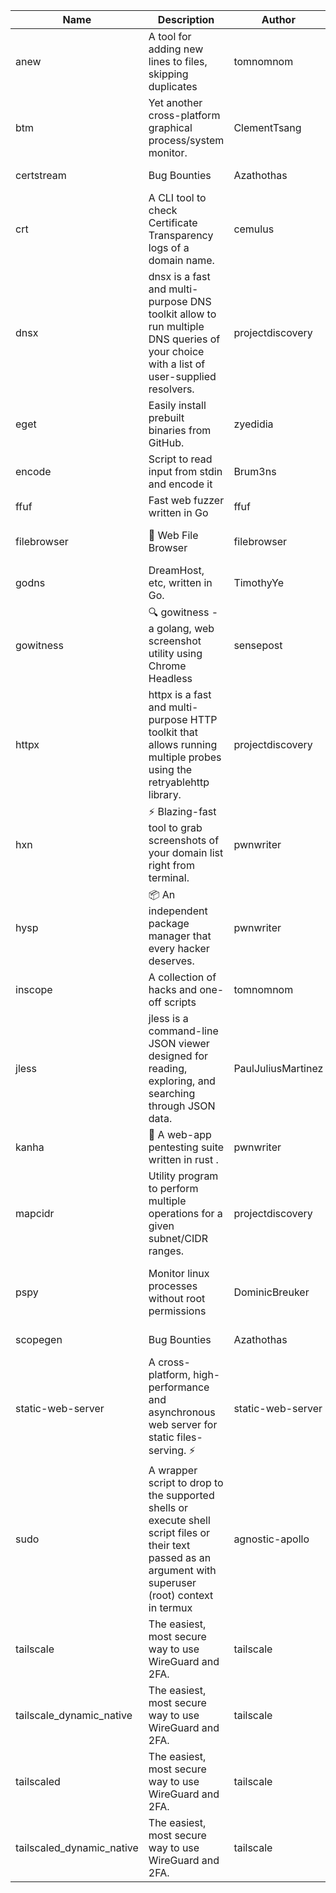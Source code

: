 | Name | Description | Author | Repository | Stars | Version | Updated | Size | SHA256SUM | B3SUM | Source | Language | License |
| ---- | ----------- | ------ | ---------- | ----- | ------- | ------- | ---- | --- | ------ | --------|-------- | ------- |
| anew | A tool for adding new lines to files, skipping duplicates | tomnomnom | [https://github.com/tomnomnom/anew](https://github.com/tomnomnom/anew) | 1103 | v0.1.1 | 2022-03-15T22:35:31Z | 1.41 MB | 8a81afd350ce40288a642db90e1648a113d8401f2fea3191d15cb2db2e4e2728 | 879b84da7e68e23247cdcb6fe090d7c7cdab26e6ae2d25d61924d6c190225ac8 | https://raw.githubusercontent.com/Azathothas/Toolpacks/main/aarch64_arm64_v8a_Android/anew | Go | MIT License |
| btm | Yet another cross-platform graphical process/system monitor. | ClementTsang | [https://github.com/ClementTsang/bottom](https://github.com/ClementTsang/bottom) | 8131 | 0.9.6 | 2023-08-27T01:43:44Z | 3.08 MB | 425db8d35c42c17ad550d48bcd6e7b803d4274dfd7369c62775e47fe8d5c44f4 | daf28fd6d0ed3ffa13824a1a74338bc148fdfc626e956f060827a1540dd93366 | https://raw.githubusercontent.com/Azathothas/Toolpacks/main/aarch64_arm64_v8a_Android/btm | Rust | MIT License |
| certstream |  Bug Bounties | Azathothas | [https://github.com/Azathothas/Arsenal](https://github.com/Azathothas/Arsenal) | 10 | null |  | 4.54 MB | 42c4ba4efe3a775f8babd99bd869e7dbd1451e95f7bcfed6f304ac807fac15e7 | aba86844919e7e59247f16c514aa8b906916f37ab21ab721ba278fcd00332e97 | https://raw.githubusercontent.com/Azathothas/Toolpacks/main/aarch64_arm64_v8a_Android/certstream | Shell | null |
| crt | A CLI tool to check Certificate Transparency logs of a domain name. | cemulus | [https://github.com/cemulus/crt](https://github.com/cemulus/crt) | 64 | v0.1.0 | 2022-03-08T21:41:54Z | 4.63 MB | 7cad1fc2c135f6a3b89ee7c08288959ca10cabfaf34618f7f6dc44f5bc43df3a | 959729f17fd31185e1d0cfa60e75d257964c3fbdf1ee7f57bbd97bf7ad9f7f77 | https://raw.githubusercontent.com/Azathothas/Toolpacks/main/aarch64_arm64_v8a_Android/crt | Go | Apache License 2.0 |
| dnsx | dnsx is a fast and multi-purpose DNS toolkit allow to run multiple DNS queries of your choice with a list of user-supplied resolvers. | projectdiscovery | [https://github.com/projectdiscovery/dnsx](https://github.com/projectdiscovery/dnsx) | 1810 | v1.1.6 | 2023-11-11T19:20:44Z | 25.01 MB | 9ce796875d2b859f5a573cad2a4140ff2bfbb0933991ef3f11e92c8e3cfd29ee | eb33635bf2525ddb7e765e50af4fd37ad8b4203e467a0eaf02273e2d9a002811 | https://raw.githubusercontent.com/Azathothas/Toolpacks/main/aarch64_arm64_v8a_Android/dnsx | Go | MIT License |
| eget | Easily install prebuilt binaries from GitHub. | zyedidia | [https://github.com/zyedidia/eget](https://github.com/zyedidia/eget) | 650 | v1.3.3 | 2023-02-22T05:15:46Z | 6.49 MB | fa3886416d486fc233d255d1f7047c88a39b8b8870a5a18b459c0d4e42ac6087 | 55c926eb8cbd821320cd9b24e2eb288844ea3dd90ffb125d2b06e572df6b9af4 | https://raw.githubusercontent.com/Azathothas/Toolpacks/main/aarch64_arm64_v8a_Android/eget | Go | MIT License |
| encode | Script to read input from stdin and encode it | Brum3ns | [https://github.com/Brum3ns/encode](https://github.com/Brum3ns/encode) | 18 | null |  | 2.49 MB | 0ff3917b069e987603f66447aa21c7c0283ac765a4e56f97a5fb5e2596373245 | 94a84f1c8b314d56d4564901cba33b1d465d613cb9700ed9444f6e4e18e2caed | https://raw.githubusercontent.com/Azathothas/Toolpacks/main/aarch64_arm64_v8a_Android/encode | Go | MIT License |
| ffuf | Fast web fuzzer written in Go | ffuf | [https://github.com/ffuf/ffuf](https://github.com/ffuf/ffuf) | 10670 | v2.1.0 | 2023-09-16T12:23:19Z | 8.18 MB | 7ec676ee654ec67350850137e49331730fe97a5220dffd21272478399d949305 | 3ab103869b53d3fb38873d266b28e3dcf9d3a67d22fb4e6bd65cf9973b2c788c | https://raw.githubusercontent.com/Azathothas/Toolpacks/main/aarch64_arm64_v8a_Android/ffuf | Go | MIT License |
| filebrowser | 📂 Web File Browser | filebrowser | [https://github.com/filebrowser/filebrowser](https://github.com/filebrowser/filebrowser) | 21879 | v2.26.0 | 2023-11-02T21:58:20Z | 13.29 MB | e689e3ac294df3b21fc000c781d03de729b7e7c3302e8890a777450c765a7235 | a02a17923a5a07bc5c969118263df542ed5bdf725e6b68a2f706438eba9b1900 | https://raw.githubusercontent.com/Azathothas/Toolpacks/main/aarch64_arm64_v8a_Android/filebrowser | Go | Apache License 2.0 |
| godns |  DreamHost, etc, written in Go. | TimothyYe | [https://github.com/TimothyYe/godns](https://github.com/TimothyYe/godns) | 1383 | v3.0.4 | 2023-10-22T12:12:07Z | 11.80 MB | 8552a8ad0a1dcfec860d0ef87f879a1c3d9eeb96759cd87152ccf4f69c8c5791 | 4edefe32669904da42813dde4897636fb9ed51ddcfcf63b96dc4fb37b8a2f46d | https://raw.githubusercontent.com/Azathothas/Toolpacks/main/aarch64_arm64_v8a_Android/godns | Go | Apache License 2.0 |
| gowitness | 🔍 gowitness - a golang, web screenshot utility using Chrome Headless | sensepost | [https://github.com/sensepost/gowitness](https://github.com/sensepost/gowitness) | 2481 | 2.5.1 | 2023-10-29T11:11:30Z | 25.96 MB | 35b5c13dd8f92f48a4417c6e1791bf3260282b39b434baf250f6f6db4872f601 | e79dd0fae7262002c9eb081c3fabecf6f95ef8f5664edd5022e5eba937a8e184 | https://raw.githubusercontent.com/Azathothas/Toolpacks/main/aarch64_arm64_v8a_Android/gowitness | Go | GNU General Public License v3.0 |
| httpx | httpx is a fast and multi-purpose HTTP toolkit that allows running multiple probes using the retryablehttp library. | projectdiscovery | [https://github.com/projectdiscovery/httpx](https://github.com/projectdiscovery/httpx) | 6253 | v1.3.7 | 2023-11-13T07:26:10Z | 39.73 MB | d707af09d8329f85ac533961f063fd992f3bdb59e9f1421841b32aca7ddb42ba | ebe9c447360e4be775c3d6f22d3930a7f6804a311d4468176b8dc0a775337424 | https://raw.githubusercontent.com/Azathothas/Toolpacks/main/aarch64_arm64_v8a_Android/httpx | Go | MIT License |
| hxn | ⚡ Blazing-fast tool to grab screenshots of your domain list right from terminal. | pwnwriter | [https://github.com/pwnwriter/haylxon](https://github.com/pwnwriter/haylxon) | 350 | v0.1.9 | 2023-11-03T07:24:19Z | 6.01 MB | 2227c33e412cc400ddfe0ac16490be65234ac5d2d08b2e4aff8710ca2e7e7b18 | b4f183fb88c48ef71395c2952c1e609ae56a2ed1b97b4d73417662a27240131e | https://raw.githubusercontent.com/Azathothas/Toolpacks/main/aarch64_arm64_v8a_Android/hxn | Rust | MIT License |
| hysp | 📦 An independent package manager that every hacker deserves. | pwnwriter | [https://github.com/pwnwriter/hysp](https://github.com/pwnwriter/hysp) | 380 | v0.1.2 | 2023-12-13T15:03:18Z | 3.26 MB | d624981cc05fe14d50ca9d3e3f3dfdb42844884aba5e387ff10b984ab4db441d | d00b1ef6a76a14c273b85436bb712b9cdc307c90935d4ed25971d5bb34a92252 | https://raw.githubusercontent.com/Azathothas/Toolpacks/main/aarch64_arm64_v8a_Android/hysp | Rust | MIT License |
| inscope | A collection of hacks and one-off scripts | tomnomnom | [https://github.com/tomnomnom/hacks](https://github.com/tomnomnom/hacks) | 1952 | null |  | 1.79 MB | b489db3fbe58f9e0c90668a63d6a01905df74cfa2c27e7149489dbb49aaa2f07 | 2b40ef591e8e6209268d5f3ddd3c1ac6227ac406979a104b54b0338a4baa66ec | https://raw.githubusercontent.com/Azathothas/Toolpacks/main/aarch64_arm64_v8a_Android/inscope | Go | null |
| jless | jless is a command-line JSON viewer designed for reading, exploring, and searching through JSON data. | PaulJuliusMartinez | [https://github.com/PaulJuliusMartinez/jless](https://github.com/PaulJuliusMartinez/jless) | 4288 | v0.9.0 | 2023-07-17T02:51:34Z | 1.74 MB | 7833474dcc6a493542580897949bb4b842e0f9e2e71834ee6072c469573120f5 | 56e6f82dd4b81ec33cf1d76090f6522514c0f96bb2843c12688e1979015ee859 | https://raw.githubusercontent.com/Azathothas/Toolpacks/main/aarch64_arm64_v8a_Android/jless | Rust | MIT License |
| kanha | 🦚 A web-app pentesting suite written in rust . | pwnwriter | [https://github.com/pwnwriter/kanha](https://github.com/pwnwriter/kanha) | 218 | v-v0.1.2 | 2023-10-17T16:42:52Z | 2.78 MB | d92ce5d7f396d0cd46c7766bca3aaa0351abb4cfec0279b94783eb06dfd0d303 | 6b2ed3125975891cddc8001b3ae8b6ce658ff5828a4f36e2fba36118a4d3dd34 | https://raw.githubusercontent.com/Azathothas/Toolpacks/main/aarch64_arm64_v8a_Android/kanha | Rust | MIT License |
| mapcidr | Utility program to perform multiple operations for a given subnet/CIDR ranges. | projectdiscovery | [https://github.com/projectdiscovery/mapcidr](https://github.com/projectdiscovery/mapcidr) | 867 | v1.1.16 | 2023-11-23T07:59:56Z | 22.31 MB | 8fa02bb45778600b92447af4f5803d4429343d1f8e2e3fc59937dbbbe6be6440 | 5790cb734c058b344b7bd5f558cd853d4d33a3e451d0238fe7adf13493a1a756 | https://raw.githubusercontent.com/Azathothas/Toolpacks/main/aarch64_arm64_v8a_Android/mapcidr | Go | MIT License |
| pspy | Monitor linux processes without root permissions | DominicBreuker | [https://github.com/DominicBreuker/pspy](https://github.com/DominicBreuker/pspy) | 4283 | v1.2.1 | 2023-01-17T21:10:08Z | 3.48 MB | 51b7975df772530f35516ec120db81a0dc4d1064d9a1e02d522f89d612286898 | 4560e595fbd9ac04006d396b29757945ecbec4e4bee4c35b0295fa0b116ee12a | https://raw.githubusercontent.com/Azathothas/Toolpacks/main/aarch64_arm64_v8a_Android/pspy | Go | GNU General Public License v3.0 |
| scopegen |  Bug Bounties | Azathothas | [https://github.com/Azathothas/Arsenal](https://github.com/Azathothas/Arsenal) | 10 | null |  | 1.54 MB | 34bb0635277688875215653c30776bffe1c68d64b9ffed3fa2cc2d0d546b0a6c | 9fd93fa51493d1c8a1bb9a060b9c0f895492608b2580064cc2b3f08cc6449528 | https://raw.githubusercontent.com/Azathothas/Toolpacks/main/aarch64_arm64_v8a_Android/scopegen | Shell | null |
| static-web-server | A cross-platform, high-performance and asynchronous web server for static files-serving. ⚡ | static-web-server | [https://github.com/static-web-server/static-web-server](https://github.com/static-web-server/static-web-server) | 943 | v2.24.1 | 2023-11-14T23:15:43Z | 6.40 MB | 0d8df2b3e8795bc8625cfd7ac342043a2898788b092029d1b7968dd4c09b9f91 | 8c0071186430e9c7c829f6311e906ed50ac9e902b605f3d8b9177cde8f646043 | https://raw.githubusercontent.com/Azathothas/Toolpacks/main/aarch64_arm64_v8a_Android/static-web-server | Rust | Apache License 2.0 |
| sudo | A wrapper script to drop to the supported shells or execute shell script files or their text passed as an argument with superuser (root) context in termux | agnostic-apollo | [https://github.com/agnostic-apollo/sudo](https://github.com/agnostic-apollo/sudo) | 62 | v0.2.0 | 2021-04-10T21:03:11Z | 0.24 MB | 9e56787b3ca489a9eb9e3a64f54944aa92c728d18576972ef7ef6bb10ca6462c | 261a7ec6cf5ed2fbc82f8128f2583eda7faeb8939b9e08143046f0b046e504ae | https://raw.githubusercontent.com/Azathothas/Toolpacks/main/aarch64_arm64_v8a_Android/sudo | Shell | MIT License |
| tailscale | The easiest, most secure way to use WireGuard and 2FA. | tailscale | [https://github.com/tailscale/tailscale](https://github.com/tailscale/tailscale) | 14689 | v1.56.1 | 2023-12-15T19:44:23Z | 10.42 MB | a114fc9064192e1eddbf0cec8ca95ff342df0b2ae717a6f9c628387ed6451c98 | 0887795552cff90cfd0844694b6c3a87024d97fae58c9a5ce8f7d806eaf923ce | https://raw.githubusercontent.com/Azathothas/Toolpacks/main/aarch64_arm64_v8a_Android/tailscale | Go | BSD 3-Clause New or Revised License |
| tailscale_dynamic_native | The easiest, most secure way to use WireGuard and 2FA. | tailscale | [https://github.com/tailscale/tailscale](https://github.com/tailscale/tailscale) | 14689 | v1.56.1 | 2023-12-15T19:44:23Z | 10.69 MB | 95dadeea6086d064ef9483ba76b97cc3199b2b576b72d7d499dd55d2bc16a457 | 930899e2cdb0ce119046366bb9535e984984a9b050aaf4f1c8c358e3fb1b1625 | https://raw.githubusercontent.com/Azathothas/Toolpacks/main/aarch64_arm64_v8a_Android/tailscale_dynamic_native | Go | BSD 3-Clause New or Revised License |
| tailscaled | The easiest, most secure way to use WireGuard and 2FA. | tailscale | [https://github.com/tailscale/tailscale](https://github.com/tailscale/tailscale) | 14689 | v1.56.1 | 2023-12-15T19:44:23Z | 28.10 MB | 0340d673d4d2dcb8101c0bbfae2b4e3077626b9c48d4b930a2703a7b94029e77 | 8b556ab47194a3898393c5032987574b325777ecc36faf4dc4fdb34a52b98e2e | https://raw.githubusercontent.com/Azathothas/Toolpacks/main/aarch64_arm64_v8a_Android/tailscaled | Go | BSD 3-Clause New or Revised License |
| tailscaled_dynamic_native | The easiest, most secure way to use WireGuard and 2FA. | tailscale | [https://github.com/tailscale/tailscale](https://github.com/tailscale/tailscale) | 14689 | v1.56.1 | 2023-12-15T19:44:23Z | 29.86 MB | 69688a64e68f4581ecacf21b4ff453482eea386d9d793d508a62eddb36b432c1 | 96fa1f5a2aa31293c04b4b1ce664dbc8b12fe7f97aaceac2eb5df045a2d4cd20 | https://raw.githubusercontent.com/Azathothas/Toolpacks/main/aarch64_arm64_v8a_Android/tailscaled_dynamic_native | Go | BSD 3-Clause New or Revised License |
